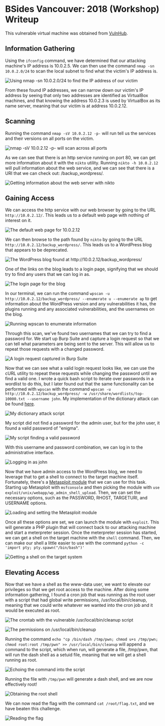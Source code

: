 # BSides Vancouver: 2018 (Workshop) Writeup

This vulnerable virtual machine was obtained from [VulnHub](https://www.vulnhub.com/entry/bsides-vancouver-2018-workshop,231/ "URL for the virtual machine").

## Information Gathering

Using the `ifconfig` command, we have determined that our attacking machine's IP address is 10.0.2.5. We can then use the command `nmap -sn 10.0.2.0/24` to scan the local subnet to find what the victim's IP address is.

![](images/ping.png "Using nmap -sn 10.0.2.0/24 to find the IP address of our victim")

From these found IP addresses, we can narrow down our victim's IP address by seeing that only two addresses are identified as VirtualBox machines, and that knowing the address 10.0.2.3 is used by VirtualBox as its name server, meaning that our victim is at address 10.0.2.12.

## Scanning

Running the command `nmap -sV 10.0.2.12 -p-` will run tell us the services and their versions on all ports on the victim.

![](images/nmap.png "nmap -sV 10.0.2.12 -p- will scan across all ports")

As we can see that there is an http service running on port 80, we can get more information about it with the `nikto` utility. Running `nikto -h 10.0.2.12` will pull information about the web service, and we can see that there is a URI that we can check out: /backup_wordpress/.

![](images/nikto.png "Getting information about the web server with nikto")

## Gaining Access

We can access the http service with our web browser by going to the URL `http://10.0.2.12/`. This leads us to a default web page with nothing of interest on it.

![](images/main.png "The default web page for 10.0.2.12")

We can then browse to the path found by `nikto` by going to the URL `http://10.0.2.12/backup_wordpress/`. This leads us to a WordPress blog that appears to be deprecated.

![](images/wordpress.png "The WordPress blog found at http://10.0.2.12/backup_wordpress/")

One of the links on the blog leads to a login page, signifying that we should try to find any users that we can log in as.

![](images/wp-login.png "The login page for the blog")

In our terminal, we can run the command `wpscan -u http://10.0.2.12/backup_wordpress/ --enumerate u --enumerate ap` to get information about the WordPress version and any vulnerabilities it has, the plugins running and any associated vulnerabilities, and the usernames on the blog.

![](images/wpscan.png "Running wpscan to enumerate information")

Through this scan, we've found two usernames that we can try to find a password for. We start up Burp Suite and capture a login request so that we can tell what parameters are being sent to the server. This will allow us to repeat those requests with a changed password.

![](images/request.png "A login request captured in Burp Suite")

Now that we can see what a valid login request looks like, we can use the cURL utility to repeat these requests while changing the password until we find a valid one. I wrote a quick bash script to iterate over passwords in a wordlist to do this, but I later found out that the same functionality can be performed with `wpscan` with the command `wpscan -u http://10.0.2.12/backup_wordpress/ -w /usr/share/wordlists/top-10000.txt --username john`. My implementation of the dictionary attack can be found [here](brute.sh "My dictionary attack script").

![](images/brute.png "My dictionary attack script")

My script did not find a password for the admin user, but for the john user, it found a valid password of "enigma".

![](images/password.png "My script finding a valid password")

With this username and password combination, we can log in to the administrative interface.

![](images/admin.png "Logging in as john")

Now that we have admin access to the WordPress blog, we need to leverage that to get a shell to connect to the target machine itself. Fortunately, there's a [Metasploit module](https://www.rapid7.com/db/modules/exploit/unix/webapp/wp_admin_shell_upload "Metasploit module for getting a shell") that we can use for this task. Starting up Metasploit with `msfconsole` and then picking the module with `use exploit/unix/webapp/wp_admin_shell_upload`. Then, we can set the necessary options, such as the PASSWORD, RHOST, TARGETURI, and USERNAME options.

![](images/msfconsole.png "Loading and setting the Metasploit module")

Once all these options are set, we can launch the module with `exploit`. This will generate a PHP plugin that will connect back to our attacking machine and start a meterpreter session. Once the meterpreter session has started, we can get a shell on the target machine with the `shell` command. Then, we can make our shell a little easier to use with the command `python -c 'import pty; pty.spawn("/bin/bash")'`

![](images/shell.png "Getting a shell on the target system")

## Elevating Access

Now that we have a shell as the www-data user, we want to elevate our privileges so that we get root access to the machine. After doing some information gathering, I found a cron job that was running as the root user with a script that had global write permissions, /usr/local/bin/cleanup, meaning that we could write whatever we wanted into the cron job and it would be executed as root.

![](images/cron.png "The crontab with the vulnerable /usr/local/bin/cleanup script")

![](images/ls.png "The permissions on /usr/local/bin/cleanup")

Running the command `echo "cp /bin/dash /tmp/pwn; chmod u+s /tmp/pwn; chmod root:root /tmp/pwn" >> /usr/local/bin/cleanup` will append a command to the script, which when run, will generate a file, /tmp/pwn, that will run the dash shell as a setuid file, meaning that we will get a shell running as root.

![](images/echo.png "Echoing the command into the script")

Running the file with `/tmp/pwn` will generate a dash shell, and we are now effectively root!

![](images/root.png "Obtaining the root shell")

We can now read the flag with the command `cat /root/flag.txt`, and we have beaten this challenge.

![](images/flag.png "Reading the flag")
